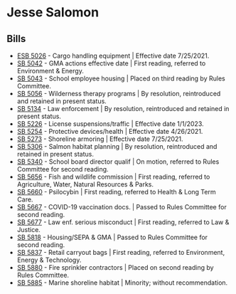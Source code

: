 # Jesse Salomon
## Bills
* [ESB 5026](/bill/2021-22/esb/5026/) - Cargo handling equipment | Effective date 7/25/2021.
* [SB 5042](/bill/2021-22/sb/5042/) - GMA actions effective date | First reading, referred to Environment & Energy.
* [SB 5043](/bill/2021-22/sb/5043/) - School employee housing | Placed on third reading by Rules Committee.
* [SB 5056](/bill/2021-22/sb/5056/) - Wilderness therapy programs | By resolution, reintroduced and retained in present status.
* [SB 5134](/bill/2021-22/sb/5134/) - Law enforcement | By resolution, reintroduced and retained in present status.
* [SB 5226](/bill/2021-22/sb/5226/) - License suspensions/traffic | Effective date 1/1/2023.
* [SB 5254](/bill/2021-22/sb/5254/) - Protective devices/health | Effective date 4/26/2021.
* [SB 5273](/bill/2021-22/sb/5273/) - Shoreline armoring | Effective date 7/25/2021.
* [SB 5306](/bill/2021-22/sb/5306/) - Salmon habitat planning | By resolution, reintroduced and retained in present status.
* [SB 5340](/bill/2021-22/sb/5340/) - School board director qualif | On motion, referred to Rules Committee for second reading.
* [SB 5656](/bill/2021-22/sb/5656/) - Fish and wildlife commission | First reading, referred to Agriculture, Water, Natural Resources & Parks.
* [SB 5660](/bill/2021-22/sb/5660/) - Psilocybin | First reading, referred to Health & Long Term Care.
* [SB 5667](/bill/2021-22/sb/5667/) - COVID-19 vaccination docs. | Passed to Rules Committee for second reading.
* [SB 5677](/bill/2021-22/sb/5677/) - Law enf. serious misconduct | First reading, referred to Law & Justice.
* [SB 5818](/bill/2021-22/sb/5818/) - Housing/SEPA & GMA | Passed to Rules Committee for second reading.
* [SB 5837](/bill/2021-22/sb/5837/) - Retail carryout bags | First reading, referred to Environment, Energy & Technology.
* [SB 5880](/bill/2021-22/sb/5880/) - Fire sprinkler contractors | Placed on second reading by Rules Committee.
* [SB 5885](/bill/2021-22/sb/5885/) - Marine shoreline habitat | Minority; without recommendation.
